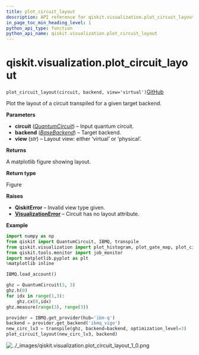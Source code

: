 ```yaml
---
title: plot_circuit_layout
description: API reference for qiskit.visualization.plot_circuit_layout
in_page_toc_min_heading_level: 1
python_api_type: function
python_api_name: qiskit.visualization.plot_circuit_layout
---
```


# qiskit.visualization.plot\_circuit\_layout

<span id="qiskit.visualization.plot_circuit_layout" />

`plot_circuit_layout(circuit, backend, view='virtual')`[GitHub](https://github.com/qiskit/qiskit/tree/stable/0.18/qiskit/visualization/gate_map.py "view source code")

Plot the layout of a circuit transpiled for a given target backend.

**Parameters**

*   **circuit** ([*QuantumCircuit*](qiskit.circuit.QuantumCircuit "qiskit.circuit.QuantumCircuit")) – Input quantum circuit.
*   **backend** ([*BaseBackend*](qiskit.providers.BaseBackend "qiskit.providers.BaseBackend")) – Target backend.
*   **view** (*str*) – Layout view: either ‘virtual’ or ‘physical’.

**Returns**

A matplotlib figure showing layout.

**Return type**

Figure

**Raises**

*   **QiskitError** – Invalid view type given.
*   [**VisualizationError**](qiskit.visualization.VisualizationError "qiskit.visualization.VisualizationError") – Circuit has no layout attribute.

**Example**

```python
import numpy as np
from qiskit import QuantumCircuit, IBMQ, transpile
from qiskit.visualization import plot_histogram, plot_gate_map, plot_circuit_layout
from qiskit.tools.monitor import job_monitor
import matplotlib.pyplot as plt
%matplotlib inline

IBMQ.load_account()

ghz = QuantumCircuit(3, 3)
ghz.h(0)
for idx in range(1,3):
    ghz.cx(0,idx)
ghz.measure(range(3), range(3))

provider = IBMQ.get_provider(hub='ibm-q')
backend = provider.get_backend('ibmq_vigo')
new_circ_lv3 = transpile(ghz, backend=backend, optimization_level=3)
plot_circuit_layout(new_circ_lv3, backend)
```

![../\_images/qiskit.visualization.plot\_circuit\_layout\_1\_0.png](/images/api/qiskit/0.30/qiskit.visualization.plot_circuit_layout_1_0.png)

